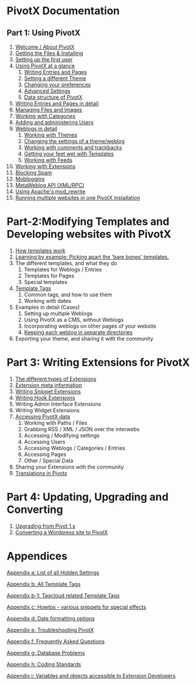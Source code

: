 # PivotX Documentation 

## Part 1: Using PivotX 

<ol>
<li><a href="/page/1-1" title="Welcome / About PivotX">Welcome / About PivotX</a></li>
<li><a href="/page/1-2" title="Getting the Files &amp; Installing">Getting the Files &amp; Installing</a></li>
<li><a href="/page/1-3" title="Setting up the first user">Setting up the first user</a></li>
<li><a href="/page/1-4" title="Using PivotX in a glance">Using PivotX at a glance</a>
<ol>
<li><a href="/page/1-4-1" title="Writing Entries and Pages">Writing Entries and Pages</a></li>
<li><a href="/page/1-4-2" title="Setting a different Theme">Setting a different Theme</a></li>
<li><a href="/page/1-4-3" title="Changing your preferences">Changing your preferences</a></li>
<li><a href="/page/1-4-4" title="Advanced Settings">Advanced Settings</a></li>
<li><a href="/page/1-4-5" title="Data structure of PivotX">Data structure of PivotX</a></li>
</ol>
</li>

<li><a href="/page/1-5" title="Writing Entries and Pages in detail">Writing Entries and Pages in detail</a></li>
<li><a href="/page/1-6" title="Managing Files and Images">Managing Files and Images</a></li>
<li><a href="/page/1-7" title="Working with Categories">Working with Categories</a></li>
<li><a href="/page/1-8" title="Adding and administering Users">Adding and administering Users</a></li>
<li><a href="/page/1-9" title="Weblogs in detail">Weblogs in detail</a>
<ol>
<li><a href="/page/1-9-1" title="Working with Themes">Working with Themes</a></li>
<li><a href="/page/1-9-2" title="Changing the settings of a theme/weblog">Changing the settings of a theme/weblog</a></li>
<li><a href="/page/1-9-3" title="Working with comments and trackbacks">Working with comments and trackbacks</a></li>
<li><a href="/page/1-9-4" title="Getting your feet wet with Templates">Getting your feet wet with Templates</a></li>
<li><a href="/page/1-9-5" title="Working with Feeds">Working with Feeds</a></li>
</ol>
</li>

<li><a href="/page/1-10" title="Working with Extensions">Working with Extensions</a></li>
<li><a href="/page/1-11" title="Blocking Spam">Blocking Spam</a></li>
<li><a href="/page/1-12" title="Moblogging">Moblogging</a></li>
<li><a href="/page/1-13" title="MetaWeblog API (XML/RPC)">MetaWeblog API (XML/RPC)</a></li>
<li><a href="/page/1-14" title="Using Apache's mod_rewrite">Using Apache's mod_rewrite</a></li>
<li><a href="/page/1-15" title="Running multiple websites in one PivotX installation">Running multiple websites in one PivotX installation</a></li>
</ol>

# Part-2:Modifying Templates and Developing websites with PivotX

<ol>
<li><a href="/page/2-1" title="How templates work">How templates work</a></li>
<li><a href="/page/2-2" title="Learning by example: Picking apart the 'bare bones' templates.">Learning by example: Picking apart the 'bare bones' templates.</a></li>
<li>The different templates, and what they do
<ol>
<li>Templates for Weblogs / Entries </li>
<li>Templates for Pages </li>
<li>Special templates</li>
</ol>
</li>

<li><a href="/page/2-4" title="Template Tags">Template Tags</a>
<ol>
<li>Common tags, and how to use them </li>
<li>Working with dates</li>
</ol>
</li>

<li>Examples in detail (Cases)
<ol>
<li>Setting up multiple Weblogs </li>
<li>Using PivotX as a CMS, without Weblogs </li>
<li>Incorporating weblogs on other pages of your website </li>
<li><a href="/page/2-5-4" title="Keeping each weblog in separate directories">Keeping each weblog in separate directories</a></li>
</ol>
</li>

<li>Exporting your theme, and sharing it with the community</li>
</ol>

# Part 3: Writing Extensions for PivotX

<ol>
<li><a href="/page/3-1" title="How Extensions work, our philosophy">The different types of Extensions</a></li>
<li><a href="/page/3-2" title="Extension meta information">Extension meta information</a></li>
<li><a href="/page/3-3" title="Writing Snippet Extensions">Writing Snippet Extensions</a></li>
<li><a href="/page/3-4" title="Writing Hook Extensions">Writing Hook Extensions</a></li>
<li>Writing Admin Interface Extensions </li>
<li>Writing Widget Extensions </li>

<li><a href="/page/3-7" title="Accessing PivotX data">Accessing PivotX data</a>
<ol>
<li>Working with Paths / Files </li>
<li>Grabbing RSS / XML / JSON over the interwebs </li>
<li>Accessing / Modifying settings </li>
<li>Accessing Users </li>
<li>Accessing Weblogs / Categories / Entries </li>
<li>Accessing Pages </li>
<li>Other / Special Data</li>
</ol>
</li>

<li>Sharing your Extensions with the community</li>
<li><a href="/page/3-9" title="Translations in Pivotx">Translations in Pivotx</a></li>
</ol>

# Part 4: Updating, Upgrading and Converting

<ol>
<li><a href="/page/4-1" title="Upgrading from Pivot 1.x">Upgrading from Pivot 1.x</a></li>
<li><a href="/page/4-2" title="Converting a Wordpress site to PivotX">Converting a Wordpress site to PivotX</a></li>
</ol>

# Appendices

<a href="/page/app-a" title="Appendix a: List of all Hidden Settings">Appendix a: List of all Hidden Settings</a>

<a href="/page/app-b" title="Appendix b: All Template Tags">Appendix b: All Template Tags</a>

<a href="/page/app-b-1" title="Appendix b-1: Tagcloud related Template Tags">Appendix b-1: Tagcloud related Template Tags</a>

<a href="/page/app-c" title="Appendix c: Howtos - various snippets for special effects">Appendix c: Howtos - various snippets for special effects</a>

<a href="/page/app-d" title="Appendix b: All Template Tags">Appendix d: Date formatting options</a>

<a href="/page/app-e" title="Appendix e: Your friend PHPinfo">Appendix e: Troubleshooting PivotX</a>

<a href="/page/app-f" title="Appendix f: Frequently Asked Questions">Appendix f: Frequently Asked Questions</a>

<a href="/page/app-g" title="Appendix g: Database Problems">Appendix g: Database Problems</a>

<a href="/page/app-h" title="Appendix h: Coding Standards">Appendix h: Coding Standards</a>

<a href="/page/app-i" title="Appendix i: Variables and objects accessible to Extension Developers">Appendix i: Variables and objects accessible to Extension Developers</a>

